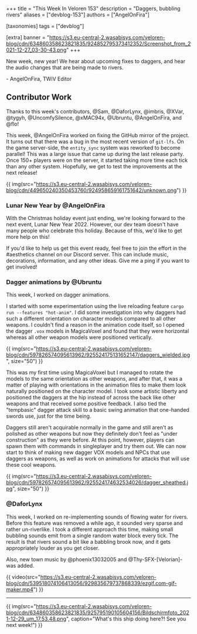 +++
title = "This Week In Veloren 153"
description = "Daggers, bubbling rivers"
aliases = ["devblog-153"]
authors = ["AngelOnFira"]

[taxonomies]
tags = ["devblog"]

[extra]
banner = "https://s3.eu-central-2.wasabisys.com/veloren-blog/cdn/634860358623821835/924852795373412352/Screenshot_from_2021-12-27_03-30-43.png"
+++

New week, new year! We hear about upcoming fixes to daggers, and hear the audio
changes that are being made to rivers.

\- AngelOnFira, TWiV Editor

## Contributor Work

Thanks to this week's contributors, @Sam, @DaforLynx, @imbris, @XVar, @tygyh,
@UncomfySilence, @xMAC94x, @Ubruntu, @AngelOnFira, and @flo!

This week, @AngelOnFira worked on fixing the GitHub mirror of the project. It
turns out that there was a bug in the most recent version of `git-lfs`. On the
game server-side, the `entity_sync` system was reworked to become parallel! This
was a large issue that came up during the last release party. Once 150+ players
were on the server, it started taking more time each tick than any other system.
Hopefully, we get to test the improvements at the next release!

{{
  img(src="https://s3.eu-central-2.wasabisys.com/veloren-blog/cdn/449650240350453760/924958659161751642/unknown.png")
}}

### Lunar New Year by @AngelOnFira

With the Christmas holiday event just ending, we're looking forward to the next
event, Lunar New Year 2022. However, our dev team doesn't have many people who
celebrate this holiday. Because of this, we'd like to get more help on this!

If you'd like to help us get this event ready, feel free to join the effort in
the #aesthetics channel on our Discord server. This can include music,
decorations, information, and any other ideas. Give me a ping if you want to get
involved!

### Dagger animations by @Ubruntu

This week, I worked on dagger animations.

I started with some experimentation using the live reloading feature `cargo run
--features "hot-anim"`. I did some investigation into why daggers had such a
different orientation on character models compared to all other weapons. I
couldn't find a reason in the animation code itself, so I opened the dagger
`.vox` models in MagicaVoxel and found that they were horizontal whereas all
other weapon models were positioned vertically.

{{
  img(src="https://s3.eu-central-2.wasabisys.com/veloren-blog/cdn/597826574095613962/925524175131652147/daggers_wielded.jpg",
  size="50")
}}

This was my first time using MagicaVoxel but I managed to rotate the models to
the same orientation as other weapons, and after that, it was a matter of
playing with orientations in the animation files to make them look naturally
positioned on the character model. I took some artistic liberty and positioned
the daggers at the hip instead of across the back like other weapons and that
received some positive feedback. I also tied the "tempbasic" dagger attack skill
to a basic swing animation that one-handed swords use, just for the time being.

Daggers still aren't acquirable normally in the game and still aren't as
polished as other weapons but now they definitely don't feel as "under
construction" as they were before. At this point, however, players can spawn
them with commands in singleplayer and try them out. We can now start to think
of making new dagger VOX models and NPCs that use daggers as weapons, as well
as work on animations for attacks that will use these cool weapons.

{{
  img(src="https://s3.eu-central-2.wasabisys.com/veloren-blog/cdn/597826574095613962/925524174632534026/dagger_sheathed.jpg",
  size="50")
}}

### @DaforLynx

This week, I worked on re-implementing sounds of flowing water for rivers.
Before this feature was removed a while ago, it sounded very sparse and rather
un-riverlike. I took a different approach this time, making small bubbling
sounds emit from a single random water block every tick. The result is that
rivers sound a bit like a babbling brook now, and it gets appropriately louder
as you get closer.

Also, new town music by @phoenix13032005 and @Thy-SFX-[Velorian]- was added.

{{
  video(src="https://s3.eu-central-2.wasabisys.com/veloren-blog/cdn/539518074106413056/929835679737868339/ezgif.com-gif-maker.mp4")
}}

<hr>

{{
  img(src="https://s3.eu-central-2.wasabisys.com/veloren-blog/cdn/634860358623821835/925795190105604156/Bildschirmfoto_2021-12-29_um_17.53.48.png",
  caption="What's this ship doing here?! See you next week!")
}}
